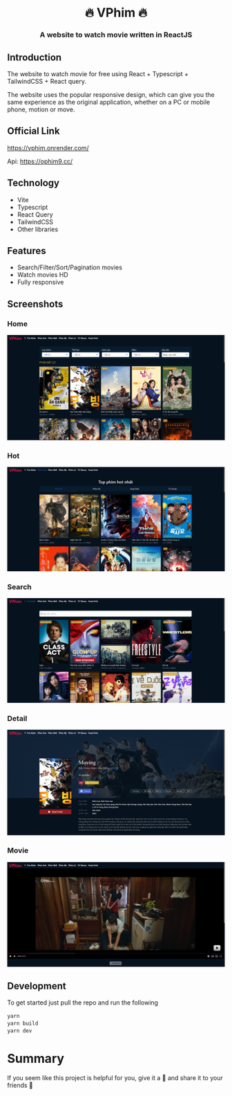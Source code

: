 <h1 align= center><b>🔥 VPhim 🔥</b></h1>
<h3 align = center> A website to watch movie written in ReactJS </h3>

## Introduction

The website to watch movie for free using React + Typescript + TailwindCSS + React query.

The website uses the popular responsive design, which can give you the same experience as the original application, whether on a PC or mobile phone, motion or move.


## Official Link

https://vphim.onrender.com/

Api: https://ophim9.cc/

## Technology

- Vite
- Typescript
- React Query
- TailwindCSS
- Other libraries

## Features

- Search/Filter/Sort/Pagination movies
- Watch movies HD
- Fully responsive

## Screenshots

### Home
![Home](/assets/img/home.webp)

### Hot
![Genres](/assets/img/hot.webp)

### Search
![New](/assets/img/search.webp)

### Detail
![Top](/assets/img/detail.webp)

### Movie
![Detail](/assets/img/watch.webp)

## Development

To get started just pull the repo and run the following

```bash
yarn
yarn build
yarn dev
```

# Summary

If you seem like this project is helpful for you, give it a 🌟 and share it to your friends 💖